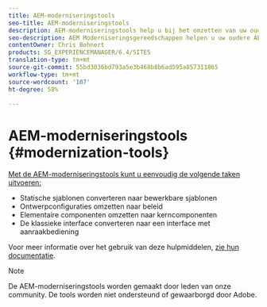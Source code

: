 ```yaml
---
title: AEM-moderniseringstools
seo-title: AEM-moderniseringstools
description: AEM-moderniseringstools help u bij het omzetten van uw oude AEM naar de nieuwste technologie
seo-description: AEM Moderniseringsgereedschappen helpen u uw oudere AEM eenvoudig om te zetten in de nieuwste technologie
contentOwner: Chris Bohnert
products: SG_EXPERIENCEMANAGER/6.4/SITES
translation-type: tm+mt
source-git-commit: 55bd3036bd793a5e3b468b8b6ad595a857311865
workflow-type: tm+mt
source-wordcount: '107'
ht-degree: 58%

---
```



# AEM-moderniseringstools {#modernization-tools}

[Met de AEM-moderniseringstools kunt u eenvoudig de volgende taken uitvoeren:](http://opensource.adobe.com/aem-modernize-tools/)

* [](page-templates-static.md)Statische sjablonen converteren naar bewerkbare sjablonen[](page-templates-editable.md)
* [](page-templates-static.md)Ontwerpconfiguraties omzetten naar beleid[](page-templates-editable.md)
* [](/help/sites-authoring/default-components-foundation.md)Elementaire componenten omzetten naar kerncomponenten[](https://docs.adobe.com/content/help/en/experience-manager-core-components/using/introduction.html)
* [](website.md)De klassieke interface converteren naar een interface met aanraakbediening[](touch-ui-concepts.md)

Voor meer informatie over het gebruik van deze hulpmiddelen, [zie hun documentatie](http://opensource.adobe.com/aem-modernize-tools/).

>[!NOTE]
>
>De AEM-moderniseringstools worden gemaakt door leden van onze community. De tools worden niet ondersteund of gewaarborgd door Adobe.